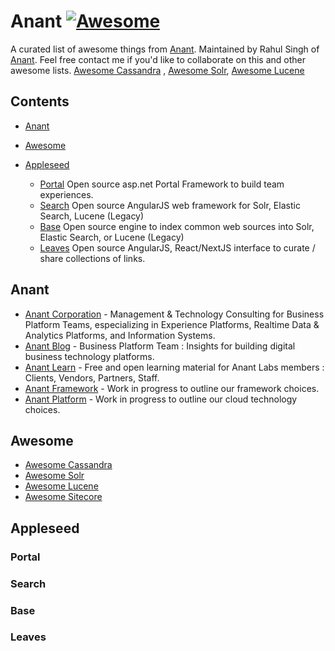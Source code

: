 # Anant [![Awesome](https://cdn.rawgit.com/sindresorhus/awesome/d7305f38d29fed78fa85652e3a63e154dd8e8829/media/badge.svg)](https://github.com/sindresorhus/awesome)

A curated list of awesome things from [Anant](https://www.anant.us). Maintained by Rahul Singh of [Anant](http://anant.us). Feel free contact me if you'd like to collaborate on this and other awesome lists. [Awesome Cassandra](https://github.com/Anant/awesome-cassandra) , [Awesome Solr](https://github.com/Anant/awesome-solr), [Awesome Lucene](https://github.com/Anant/awesome-lucene)

## Contents

- [Anant](#anant) 
- [Awesome](#awesome)

- [Appleseed](#appleseed)
  - [Portal](#portal) Open source asp.net Portal Framework to build team experiences.
  - [Search](#search) Open source AngularJS web framework for Solr, Elastic Search, Lucene (Legacy)
  - [Base](#base) Open source engine to index common web sources into Solr, Elastic Search, or Lucene (Legacy)
  - [Leaves](#leaves) Open source AngularJS, React/NextJS interface to curate / share collections of links. 
  
## Anant

- [Anant Corporation](https://www.anant.us) - Management & Technology Consulting for Business Platform Teams, especializing in Experience Platforms, Realtime Data & Analytics Platforms, and Information Systems.
- [Anant Blog](https://blog.anant.us) - Business Platform Team : Insights for building digital business technology platforms. 
- [Anant Learn](https://learn.anant.us) - Free and open learning material for Anant Labs members : Clients, Vendors, Partners, Staff.
- [Anant Framework](https://github.com/Anant/framework) - Work in progress to outline our framework choices. 
- [Anant Platform](https://github.com/Anant/platform) - Work in progress to outline our cloud technology choices.

## Awesome 
- [Awesome Cassandra](https://anant.github.com/awesome-cassandra)
- [Awesome Solr](https://github.com/anant/awesome-solr)
- [Awesome Lucene](https://github.com/anant/awesome-lucene)
- [Awesome Sitecore](https://github.com/anant/awesome-sitecore)

## Appleseed

### Portal 

### Search

### Base

### Leaves


